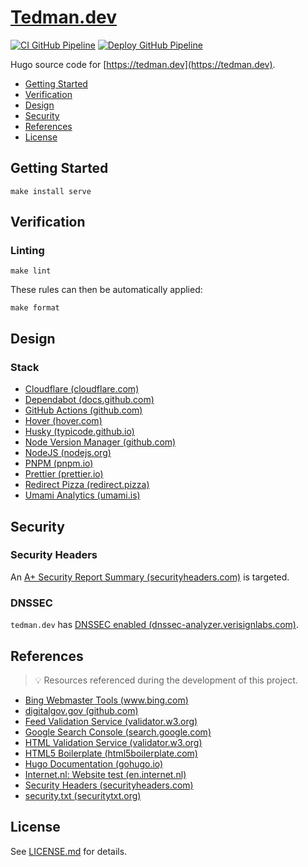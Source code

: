 # [Tedman.dev](https://github.com/dbtedman/tedman.dev)

[![CI GitHub Pipeline](https://img.shields.io/github/actions/workflow/status/dbtedman/tedman.dev/ci.yml?branch=main&style=for-the-badge&logo=github&label=ci)](https://github.com/dbtedman/tedman.dev/actions/workflows/ci.yml)
[![Deploy GitHub Pipeline](https://img.shields.io/github/actions/workflow/status/dbtedman/tedman.dev/deploy.yml?branch=main&style=for-the-badge&logo=github&label=deploy)](https://github.com/dbtedman/tedman.dev/actions/workflows/deploy.yml)

Hugo source code for [https://tedman.dev](https://tedman.dev).

-   [Getting Started](#getting-started)
-   [Verification](#verification)
-   [Design](#design)
-   [Security](#security)
-   [References](#references)
-   [License](#license)

## Getting Started

```shell
make install serve
```

## Verification

### Linting

```shell
make lint
```

These rules can then be automatically applied:

```shell
make format
```

## Design

### Stack

-   [Cloudflare (cloudflare.com)](https://www.cloudflare.com/)
-   [Dependabot (docs.github.com)](https://docs.github.com/en/code-security/dependabot)
-   [GitHub Actions (github.com)](https://github.com/features/actions)
-   [Hover (hover.com)](https://www.hover.com/)
-   [Husky (typicode.github.io)](https://typicode.github.io/husky/#/)
-   [Node Version Manager (github.com)](https://github.com/nvm-sh/nvm)
-   [NodeJS (nodejs.org)](https://nodejs.org/en/)
-   [PNPM (pnpm.io)](https://pnpm.io/)
-   [Prettier (prettier.io)](https://prettier.io/)
-   [Redirect Pizza (redirect.pizza)](https://redirect.pizza/)
-   [Umami Analytics (umami.is)](https://umami.is)

## Security

### Security Headers

An [A+ Security Report Summary (securityheaders.com)](https://securityheaders.com/?q=https%3A%2F%2Ftedman.dev&followRedirects=on) is targeted.

### DNSSEC

`tedman.dev` has [DNSSEC enabled (dnssec-analyzer.verisignlabs.com)](https://dnssec-analyzer.verisignlabs.com/tedman.dev).

## References

> 💡 Resources referenced during the development of this project.

-   [Bing Webmaster Tools (www.bing.com)](https://www.bing.com/webmasters)
-   [digitalgov.gov (github.com)](https://github.com/GSA/digitalgov.gov/tree/main)
-   [Feed Validation Service (validator.w3.org)](https://validator.w3.org/feed/check.cgi)
-   [Google Search Console (search.google.com)](https://search.google.com/search-console)
-   [HTML Validation Service (validator.w3.org)](https://validator.w3.org)
-   [HTML5 Boilerplate (html5boilerplate.com)](https://html5boilerplate.com)
-   [Hugo Documentation (gohugo.io)](https://gohugo.io/documentation/)
-   [Internet.nl: Website test (en.internet.nl)](https://en.internet.nl/test-site/)
-   [Security Headers (securityheaders.com)](https://securityheaders.com)
-   [security.txt (securitytxt.org)](https://securitytxt.org)

## License

See [LICENSE.md](./LICENSE.md) for details.

